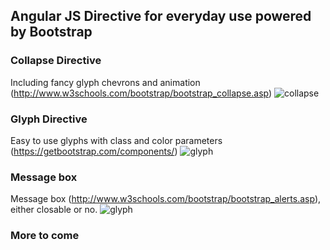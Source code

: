 ## Angular JS Directive for everyday use powered by Bootstrap

### Collapse Directive
Including fancy glyph chevrons and animation (http://www.w3schools.com/bootstrap/bootstrap_collapse.asp)
![collapse](https://i.imgur.com/Zmjzdbb.png)

### Glyph Directive
Easy to use glyphs with class and color parameters (https://getbootstrap.com/components/)
![glyph](https://i.imgur.com/soXmBOX.png)

### Message box
Message box (http://www.w3schools.com/bootstrap/bootstrap_alerts.asp), either closable or no.
![glyph](https://i.imgur.com/K90LkXR.png)

### More to come
